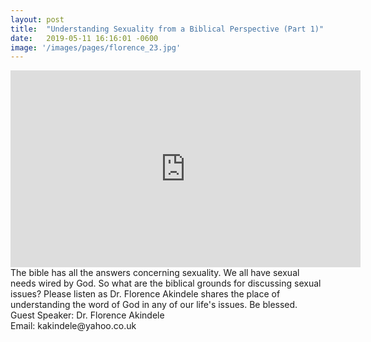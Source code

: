 ```yaml
---
layout: post
title:  "Understanding Sexuality from a Biblical Perspective (Part 1)"
date:   2019-05-11 16:16:01 -0600
image: '/images/pages/florence_23.jpg'
---
```

<iframe width="560" height="315" src="https://www.youtube.com/embed/IM6-KekxPw4" frameborder="0" allow="accelerometer; autoplay; encrypted-media; gyroscope; picture-in-picture" allowfullscreen></iframe>
The bible has all the answers concerning sexuality. We all have sexual needs wired by God. So what are the biblical grounds for discussing sexual issues? Please listen as Dr. Florence Akindele shares the place of understanding the word of God in any of our life's issues. Be blessed. 
<br>
Guest Speaker: Dr. Florence Akindele <br>
Email: kakindele@yahoo.co.uk
